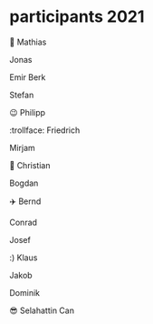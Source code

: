 # participants 2021

:snail: Mathias

Jonas

Emir Berk

Stefan

:wink: Philipp

:trollface: Friedrich

Mirjam

:bicyclist: Christian

Bogdan

:airplane: Bernd

Conrad

Josef

:) Klaus

Jakob

Dominik

:sunglasses: Selahattin Can
